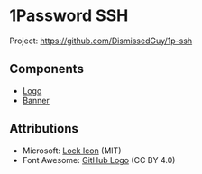 # 1Password SSH

Project: https://github.com/DismissedGuy/1p-ssh

## Components
- [Logo](logo.svg)
- [Banner](banner.svg)

## Attributions
- Microsoft: [Lock Icon](https://github.com/microsoft/fluentui-system-icons/blob/master/assets/Lock%20Shield/SVG/ic_fluent_lock_shield_48_regular.svg) (MIT)
- Font Awesome: [GitHub Logo](https://fontawesome.com/icons/github?f=brands&s=solid) (CC BY 4.0)
